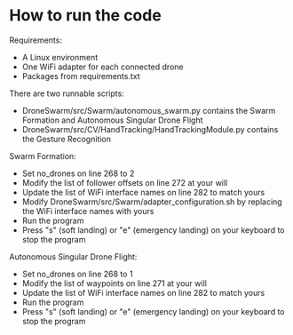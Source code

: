 # How to run the code
Requirements:
- A Linux environment
- One WiFi adapter for each connected drone
- Packages from requirements.txt 

There are two runnable scripts:
- DroneSwarm/src/Swarm/autonomous_swarm.py contains the Swarm Formation and Autonomous Singular Drone Flight
- DroneSwarm/src/CV/HandTracking/HandTrackingModule.py contains the Gesture Recognition

Swarm Formation:
- Set no_drones on line 268 to 2
- Modify the list of follower offsets on line 272 at your will
- Update the list of WiFi interface names on line 282 to match yours
- Modify DroneSwarm/src/Swarm/adapter_configuration.sh by replacing the WiFi interface names with yours
- Run the program
- Press "s" (soft landing) or "e" (emergency landing) on your keyboard to stop the program

Autonomous Singular Drone Flight:
- Set no_drones on line 268 to 1
- Modify the list of waypoints on line 271 at your will
- Update the list of WiFi interface names on line 282 to match yours
- Run the program
- Press "s" (soft landing) or "e" (emergency landing) on your keyboard to stop the program
